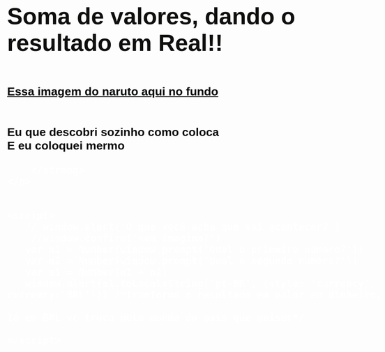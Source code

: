 <html lang="pt-br">
<head>
    <meta charset="UTF-8">
    <meta http-equiv="X-UA-Compatible" content="IE=edge">
    <meta name="viewport" content="width=device-width, initial-scale=1.0">
    <title>Aula de JavaScript</title>
    <style>
        body {
            background-image: url(https://cupulatrovao.com.br/wp-content/uploads/2020/11/capa-guia-de-episodios-filler-naruto-classico.jpg);
            color: white;
            font: normal 20pt Arial;
        }
        h1 {
            color: rgb(15, 15, 14);
        }
        p {
            color: rgb(8, 9, 10);
        }
    </style>
</head>
<body>
    <h1>Soma de valores, dando o resultado em Real!!</h1>
    <p> 
        <strong>
            <u> 
                <br>Essa imagem do naruto aqui no fundo<br>
            </u>
                <br>
                <br>
                Eu que descobri sozinho como coloca<br>
                E eu coloquei mermo
       
        </strong> 
    </p>
        
    
    <script>
       // window.alert('O que você acha que vai acontecer?')
        //window.confirm('nem imagina?')
       var n1 = Number(window.prompt('Qual o primeiro número?'))
       var n2 = Number(window.prompt('Qual o segundo numero?'))
       var s1 = Number(n1 + n2)
       window.alert(s1.toLocaleString('pt-BR', {style: 'currency', currency:'BRL'})) /*tranforma o resultado em valor em dinheiro, 
                                                                                        lá em BRL vc troca pela moeda do país que quiser*/

    </script>
</body>
</html>
